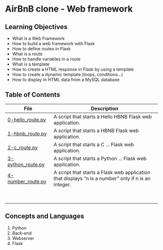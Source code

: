 # AirBnB clone - Web framework
## Learning Objectives
- What is a Web Framework
- How to build a web framework with Flask
- How to define routes in Flask
- What is a route
- How to handle variables in a route
- What is a template
- How to create a HTML response in Flask by using a template
- How to create a dynamic template (loops, conditions…)
- How to display in HTML data from a MySQL database
## Table of Contents
File | Description
---- | -----------
[0-hello_route.py](./0-hello_route.py) | A script that starts a Hello HBNB Flask web application.
[1-hbnb_route.py](./1-hbnb_route.py) | A script that starts a HBNB Flask web application.
[2-c_route.py](./2-c_route.py) | A script that starts a C ... Flask web application.
[3-python_route.py](./3-python_route.py) | A script that starts a Python ... Flask web application.
[4-number_route.py](./4-number_route.py) | A script that starts a Flask web application that displays “n is a number” only if n is an integer.
[](./) |
[](./) |
[](./) |
[](./) |
[](./) |
[](./) |
[](./) |
[](./) |
## Concepts and Languages
1. Python
2. Back-end
3. Webserver
4. Flask
